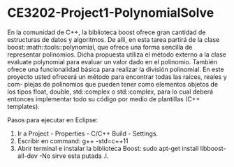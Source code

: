 # CE3202-Project1-PolynomialSolve

En la comunidad de C++, la biblioteca boost ofrece gran cantidad de estructuras de datos
y algoritmos. De allı́, en esta tarea partirá de la clase boost::math::tools::polynomial,
que ofrece una forma sencilla de representar polinomios.
Dicha propuesta utiliza el método externo a la clase evaluate polynomial para evaluar
un valor dado en el polinomio. También ofrece una funcionalidad básica para realizar la
división polinomial.
En este proyecto usted ofrecerá un método para encontrar todas las raı́ces, reales y com-
plejas de polinomios que pueden tener como elementos objetos de los tipos float, double,
std::complex<float> o std::complex<double>, para lo cual deberá entonces implementar todo su código por medio de plantillas (C++ templates).

Pasos para ejecutar en Eclipse:

1. Ir a Project - Properties - C/C++ Build - Settings.
2. Escribir en command:
	g++ -std=c++11
3. Abrir terminal e instalar la biblioteca Boost:
	sudo apt-get install libboost-all-dev -No sirve esta putada .l.

